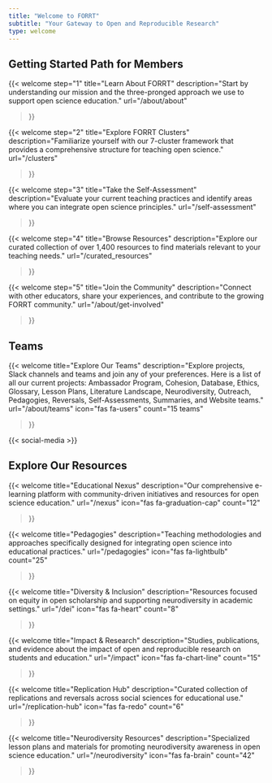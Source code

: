 ```yaml
---
title: "Welcome to FORRT"
subtitle: "Your Gateway to Open and Reproducible Research"
type: welcome
---
```


## Getting Started Path for Members

{{< welcome 
    step="1"
    title="Learn About FORRT"
    description="Start by understanding our mission and the three-pronged approach we use to support open science education."
    url="/about/about"
>}}

{{< welcome 
    step="2"
    title="Explore FORRT Clusters"
    description="Familiarize yourself with our 7-cluster framework that provides a comprehensive structure for teaching open science."
    url="/clusters"
>}}

{{< welcome 
    step="3"
    title="Take the Self-Assessment"
    description="Evaluate your current teaching practices and identify areas where you can integrate open science principles."
    url="/self-assessment"
>}}

{{< welcome 
    step="4"
    title="Browse Resources"
    description="Explore our curated collection of over 1,400 resources to find materials relevant to your teaching needs."
    url="/curated_resources"
>}}

{{< welcome 
    step="5"
    title="Join the Community"
    description="Connect with other educators, share your experiences, and contribute to the growing FORRT community."
    url="/about/get-involved"
>}}

## Teams

{{< welcome 
    title="Explore Our Teams"
    description="Explore projects, Slack channels and teams and join any of your preferences. Here is a list of all our current projects: Ambassador Program, Cohesion, Database, Ethics, Glossary, Lesson Plans, Literature Landscape, Neurodiversity, Outreach, Pedagogies, Reversals, Self-Assessments, Summaries, and Website teams."
    url="/about/teams"
    icon="fas fa-users"
    count="15 teams"
>}}

{{< social-media >}}

## Explore Our Resources

{{< welcome 
    title="Educational Nexus"
    description="Our comprehensive e-learning platform with community-driven initiatives and resources for open science education."
    url="/nexus"
    icon="fas fa-graduation-cap"
    count="12"
>}}

{{< welcome 
    title="Pedagogies"
    description="Teaching methodologies and approaches specifically designed for integrating open science into educational practices."
    url="/pedagogies"
    icon="fas fa-lightbulb"
    count="25"
>}}

{{< welcome 
    title="Diversity & Inclusion"
    description="Resources focused on equity in open scholarship and supporting neurodiversity in academic settings."
    url="/dei"
    icon="fas fa-heart"
    count="8"
>}}

{{< welcome 
    title="Impact & Research"
    description="Studies, publications, and evidence about the impact of open and reproducible research on students and education."
    url="/impact"
    icon="fas fa-chart-line"
    count="15"
>}}

{{< welcome 
    title="Replication Hub"
    description="Curated collection of replications and reversals across social sciences for educational use."
    url="/replication-hub"
    icon="fas fa-redo"
    count="6"
>}}

{{< welcome 
    title="Neurodiversity Resources"
    description="Specialized lesson plans and materials for promoting neurodiversity awareness in open science education."
    url="/neurodiversity"
    icon="fas fa-brain"
    count="42"
>}}
